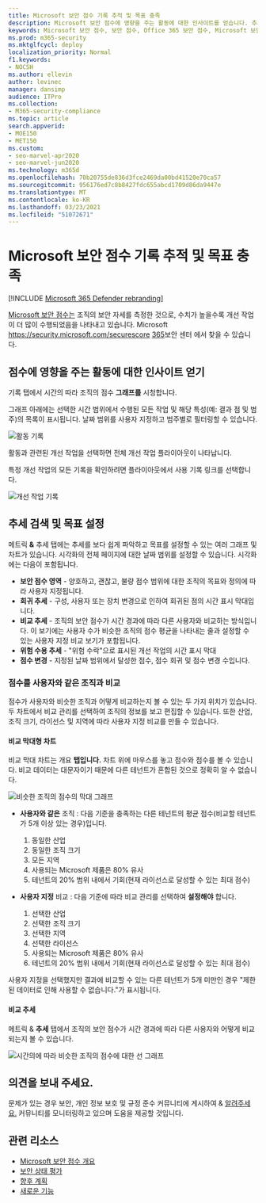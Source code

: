 ```yaml
---
title: Microsoft 보안 점수 기록 추적 및 목표 충족
description: Microsoft 보안 점수에 영향을 주는 활동에 대한 인사이트를 얻습니다. 추세를 검색하고 목표를 설정할 수 있습니다.
keywords: Microsoft 보안 점수, 보안 점수, Office 365 보안 점수, Microsoft 보안 점수, Microsoft 365 보안 센터, 개선 작업
ms.prod: m365-security
ms.mktglfcycl: deploy
localization_priority: Normal
f1.keywords:
- NOCSH
ms.author: ellevin
author: levinec
manager: dansimp
audience: ITPro
ms.collection:
- M365-security-compliance
ms.topic: article
search.appverid:
- MOE150
- MET150
ms.custom:
- seo-marvel-apr2020
- seo-marvel-jun2020
ms.technology: m365d
ms.openlocfilehash: 70b20755de836d3fce2469da00bd41520e70ca57
ms.sourcegitcommit: 956176ed7c8b8427fdc655abcd1709d86da9447e
ms.translationtype: MT
ms.contentlocale: ko-KR
ms.lasthandoff: 03/23/2021
ms.locfileid: "51072671"
---
```

# <a name="track-your-microsoft-secure-score-history-and-meet-goals"></a>Microsoft 보안 점수 기록 추적 및 목표 충족

[!INCLUDE [Microsoft 365 Defender rebranding](../includes/microsoft-defender.md)]

[Microsoft 보안 점수는](microsoft-secure-score.md) 조직의 보안 자세를 측정한 것으로, 수치가 높을수록 개선 작업이 더 많이 수행되었음을 나타내고 있습니다. Microsoft https://security.microsoft.com/securescore [365](overview-security-center.md)보안 센터 에서 찾을 수 있습니다.

## <a name="gain-insights-into-activity-that-has-affected-your-score"></a>점수에 영향을 주는 활동에 대한 인사이트 얻기

기록 탭에서 시간의 따라 조직의 점수 **그래프를** 시청합니다.

그래프 아래에는 선택한 시간 범위에서 수행된 모든 작업 및 해당 특성(예: 결과 점 및 범주)의 목록이 표시됩니다. 날짜 범위를 사용자 지정하고 범주별로 필터링할 수 있습니다.

![활동 기록](../../media/secure-score/secure-score-history-activity.png)

활동과 관련된 개선 작업을 선택하면 전체 개선 작업 플라이아웃이 나타납니다.

특정 개선 작업의 모든 기록을 확인하려면 플라이아웃에서 사용 기록 링크를 선택합니다.

![개선 작업 기록](../../media/secure-score/secure-score-history-flyout.png)

## <a name="discover-trends-and-set-goals"></a>추세 검색 및 목표 설정

메트릭 **&** 추세 탭에는 추세를 보다 쉽게 파악하고 목표를 설정할 수 있는 여러 그래프 및 차트가 있습니다. 시각화의 전체 페이지에 대한 날짜 범위를 설정할 수 있습니다. 시각화에는 다음이 포함됩니다.

* **보안 점수 영역** - 양호하고, 괜찮고, 불량 점수 범위에 대한 조직의 목표와 정의에 따라 사용자 지정됩니다.
* **회귀 추세** - 구성, 사용자 또는 장치 변경으로 인하여 회귀된 점의 시간 표시 막대입니다.  
* **비교 추세** - 조직의 보안 점수가 시간 경과에 따라 다른 사용자와 비교하는 방식입니다. 이 보기에는 사용자 수가 비슷한 조직의 점수 평균을 나타내는 줄과 설정할 수 있는 사용자 지정 비교 보기가 포함됩니다.
* **위험 수용 추세** - "위험 수락"으로 표시된 개선 작업의 시간 표시 막대
* **점수 변경** - 지정된 날짜 범위에서 달성한 점수, 점수 회귀 및 점수 변경 수입니다.

### <a name="compare-your-score-to-organizations-like-yours"></a>점수를 사용자와 같은 조직과 비교

점수가 사용자와 비슷한 조직과 어떻게 비교하는지 볼 수 있는 두 가지 위치가 있습니다. 두 차트에서 비교 관리를  선택하여 조직의 정보를 보고 편집할 수 있습니다. 또한 산업, 조직 크기, 라이선스 및 지역에 따라 사용자 지정 비교를 만들 수 있습니다.

#### <a name="comparison-bar-chart"></a>비교 막대형 차트

비교 막대 차트는 개요 **탭입니다.** 차트 위에 마우스를 놓고 점수와 점수를 볼 수 있습니다. 비교 데이터는 대문자이기 때문에 다른 테넌트가 혼합된 것으로 정확히 알 수 없습니다.

![비슷한 조직의 점수의 막대 그래프](../../media/secure-score/secure-score-comparison-bar.png)

- **사용자와 같은** 조직 : 다음 기준을 충족하는 다른 테넌트의 평균 점수(비교할 테넌트가 5개 이상 있는 경우)입니다.
    1. 동일한 산업
    2. 동일한 조직 크기
    3. 모든 지역
    4. 사용되는 Microsoft 제품은 80% 유사
    5. 테넌트의 20% 범위 내에서 기회(현재 라이선스로 달성할 수 있는 최대 점수)

- **사용자 지정** 비교 : 다음 기준에 따라 비교 관리를 선택하여 **설정해야** 합니다.
    1. 선택한 산업
    2. 선택한 조직 크기
    3. 선택한 지역
    4. 선택한 라이선스
    5. 사용되는 Microsoft 제품은 80% 유사
    6. 테넌트의 20% 범위 내에서 기회(현재 라이선스로 달성할 수 있는 최대 점수)

사용자 지정을 선택했지만 결과에 비교할 수 있는 다른 테넌트가 5개 미만인 경우 "제한된 데이터로 인해 사용할 수 없습니다."가 표시됩니다.

#### <a name="comparison-trend"></a>비교 추세

메트릭 & **추세** 탭에서 조직의 보안 점수가 시간 경과에 따라 다른 사용자와 어떻게 비교되는지 볼 수 있습니다.

![시간의에 따라 비슷한 조직의 점수에 대한 선 그래프](../../media/secure-score/secure-score-comparison-trend.png)

## <a name="we-want-to-hear-from-you"></a>의견을 보내 주세요.

문제가 있는 경우 보안, 개인 정보 보호 및 규정 준수 커뮤니티에 게시하여 & [알려주세요.](https://techcommunity.microsoft.com/t5/Security-Privacy-Compliance/bd-p/security_privacy) 커뮤니티를 모니터링하고 있으며 도움을 제공할 것입니다.

## <a name="related-resources"></a>관련 리소스

- [Microsoft 보안 점수 개요](microsoft-secure-score.md)
- [보안 상태 평가](microsoft-secure-score-improvement-actions.md)
- [향후 계획](microsoft-secure-score-whats-coming.md)
- [새로운 기능](microsoft-secure-score-whats-new.md)

